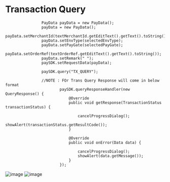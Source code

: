 

# Transaction Query

```
                PayData payData = new PayData();
                payData = new PayData();
                payData.setMerchantId(textMerchantId.getEditText().getText().toString());
                payData.setEnvType(selectedEnvType);
                payData.setPayGate(selectedPayGate);
                payData.setOrderRef(textOrderRef.getEditText().getText().toString());
                payData.setRemark(" ");
                paySDK.setRequestData(payData);
                
                paySDK.query("TX_QUERY");

                //NOTE : FOr Trans Query Response will come in below format 
                        paySDK.queryResponseHandler(new QueryResponse() {
                            @Override
                            public void getResponse(TransactionStatus transactionStatus) {

                                cancelProgressDialog();
                                showAlert(transactionStatus.getResultCode());
                            }

                            @Override
                            public void onError(Data data) {

                                cancelProgressDialog();
                                showAlert(data.getMessage());
                            }
                        });

```

![image](https://user-images.githubusercontent.com/57220911/82582763-207f8980-9bb0-11ea-8ab3-3f7619bcd98d.png) ![image](https://user-images.githubusercontent.com/57220911/82582688-0b0a5f80-9bb0-11ea-9336-f9d3c44cdbfd.png)
